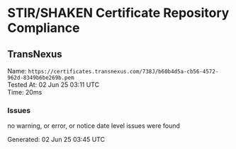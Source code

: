 # STIR/SHAKEN Certificate Repository Compliance

## TransNexus

Name: `https://certificates.transnexus.com/738J/b60b4d5a-cb56-4572-962d-8349b6be269b.pem`\
Tested At: 02 Jun 25 03:11 UTC\
Time: 20ms

### Issues

no warning, or error, or notice date level issues were found

Generated: 02 Jun 25 03:45 UTC